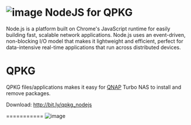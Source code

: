![image](https://github.com/yutin1987/QPKG-NodeJS/raw/master/icon/nodejs_80.gif)
NodeJS for QPKG
===========
Node.js is a platform built on Chrome's JavaScript runtime for easily building fast, scalable network applications. Node.js uses an event-driven, non-blocking I/O model that makes it lightweight and efficient, perfect for data-intensive real-time applications that run across distributed devices.

QPKG
===========
QPKG files/applications makes it easy for [QNAP](http://www.qnap.com/) Turbo NAS to install and remove packages.

Download: http://bit.ly/qpkg_nodejs

===========
![image](https://github.com/yutin1987/QPKG-NodeJS/raw/master/icon/nodejs_640x400.png)
